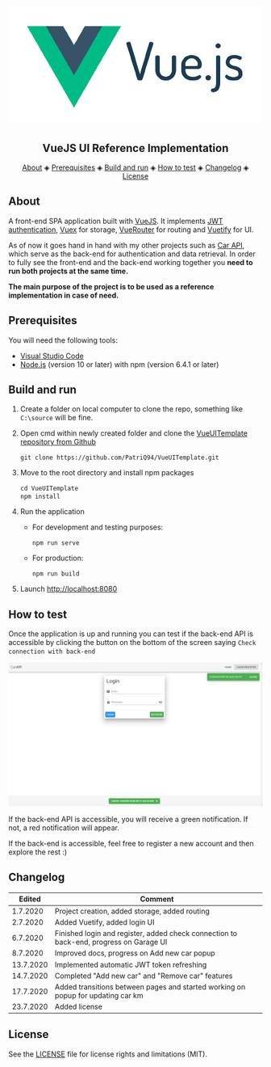 <h1 align="center">
  <img src="docsImages/vuejs.png"></a>
</h1>

<h2 align="center">VueJS UI Reference Implementation</h2>

<p align="center">
  <a href="#about">About</a> ◈
  <a href="#prerequisites">Prerequisites</a> ◈
  <a href="#build-and-run">Build and run</a> ◈
  <a href="#how-to-test">How to test</a> ◈
  <a href="#changelog">Changelog</a> ◈
  <a href="#license">License</a>
</p>

## About

A front-end SPA application built with [VueJS](https://vuejs.org/). It implements [JWT authentication](https://jwt.io/), [Vuex](https://vuex.vuejs.org/guide/) for storage, [VueRouter](https://router.vuejs.org/) for routing and [Vuetify](https://vuetifyjs.com/en/) for UI.

As of now it goes hand in hand with my other projects such as
[Car API](https://github.com/PatriQ94/CoreAPITemplate.git), which serve as the back-end for authentication and data retrieval. In order to fully see the front-end and the back-end working together you **need to run both projects at the same time.**

**The main purpose of the project is to be used as a reference implementation in case of need.**

## Prerequisites

You will need the following tools:

- [Visual Studio Code](https://code.visualstudio.com/)
- [Node.js](https://nodejs.org/en/) (version 10 or later) with npm (version 6.4.1 or later)

## Build and run

1. Create a folder on local computer to clone the repo, something like `C:\source` will be fine.

2. Open cmd within newly created folder and clone the [VueUITemplate repository from Github](https://github.com/PatriQ94/VueUITemplate.git)

   ```console
   git clone https://github.com/PatriQ94/VueUITemplate.git
   ```

3. Move to the root directory and install npm packages

   ```console
   cd VueUITemplate
   npm install
   ```

4. Run the application

   - For development and testing purposes:

     ```
     npm run serve
     ```

   - For production:

     ```
     npm run build
     ```

5. Launch [http://localhost:8080](http://localhost:8080)

## How to test

Once the application is up and running you can test if the back-end API is accessible by clicking the button on the bottom of the screen saying `Check connection with back-end`

![Connection](docsImages/checkConnection.png)

If the back-end API is accessible, you will receive a green notification. If not, a red notification will appear.

If the back-end is accessible, feel free to register a new account and then explore the rest :)

## Changelog

| Edited    | Comment                                                                                |
| --------- | -------------------------------------------------------------------------------------- |
| 1.7.2020  | Project creation, added storage, added routing                                         |
| 2.7.2020  | Added Vuetify, added login UI                                                          |
| 6.7.2020  | Finished login and register, added check connection to back-end, progress on Garage UI |
| 8.7.2020  | Improved docs, progress on Add new car popup                                           |
| 13.7.2020 | Implemented automatic JWT token refreshing                                             |
| 14.7.2020 | Completed "Add new car" and "Remove car" features                                      |
| 17.7.2020 | Added transitions between pages and started working on popup for updating car km       |
| 23.7.2020 | Added license                                                                          |

## License

See the [LICENSE](LICENSE.md) file for license rights and limitations (MIT).
